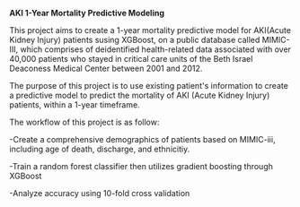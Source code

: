 **AKI 1-Year Mortality Predictive Modeling**


This project aims to create a 1-year mortality predictive model for AKI(Acute Kidney Injury) patients susing XGBoost, on a public database called MIMIC-III, which comprises of deidentified health-related data associated with over 40,000 patients who stayed in critical care units of the Beth Israel Deaconess Medical Center between 2001 and 2012.


The purpose of this project is to use existing patient's information to create a predictive model to predict the mortality of AKI (Acute Kidney Injury) patients, within a 1-year timeframe.


The workflow of this project is as follow:

-Create a comprehensive demographics of patients based on MIMIC-iii, including age of death, discharge, and ethnicitiy.

-Train a random forest classifier then utilizes gradient boosting through XGBoost

-Analyze accuracy using 10-fold cross validation



